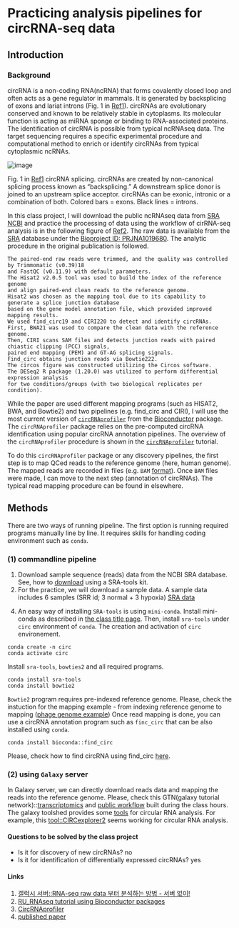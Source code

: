 # Practicing analysis pipelines for circRNA-seq data
## Introduction
### Background
circRNA is a non-coding RNA(ncRNA) that forms covalently closed loop and often acts as a gene regulator in mammals. It is generated by backsplicing of exons and lariat introns (Fig. 1 in [Ref1](https://www.frontiersin.org/articles/10.3389/fmolb.2017.00038/full)). circRNAs are evolutionary conserved and known to be relatively stable in cytoplasms. Its molecular function is acting as miRNA sponge or binding to RNA-associated proteins. The identification of circRNA is possible from typical ncRNAseq data. The target sequencing requires a specific experimental procedure and computational method to enrich or identify circRNAs from typical cytoplasmic ncRNAs.

![image](https://www.frontiersin.org/files/Articles/265463/fmolb-04-00038-HTML/image_m/fmolb-04-00038-g001.jpg)

Fig. 1 in [Ref1](https://www.frontiersin.org/articles/10.3389/fmolb.2017.00038/full) circRNA splicing. circRNAs are created by non-canonical splicing process known as “backsplicing.” A downstream splice donor is joined to an upstream splice acceptor. circRNAs can be exonic, intronic or a combination of both. Colored bars = exons. Black lines = introns.

In this class project, I will download the public ncRNAseq data from [SRA NCBI]() and practice the processing of data using the workflow of cirRNA-seq analysis is in the following figure of [Ref2](). The raw data is available from the [SRA]() database under the [Bioproject ID: PRJNA1019680](https://www.ncbi.nlm.nih.gov/bioproject/PRJNA1019680). The analytic procedure in the original publication is followed.

```
The paired-end raw reads were trimmed, and the quality was controlled by Trimmomatic (v0.39)18
and FastQC (v0.11.9) with default parameters.
The Hisat2 v2.0.5 tool was used to build the index of the reference genome
and align paired-end clean reads to the reference genome.
Hisat2 was chosen as the mapping tool due to its capability to generate a splice junction database
based on the gene model annotation file, which provided improved mapping results.
We used find_circ19 and CIRI220 to detect and identify circRNAs.
First, BWA21 was used to compare the clean data with the reference genome.
Then, CIRI scans SAM files and detects junction reads with paired chiastic clipping (PCC) signals,
paired end mapping (PEM) and GT-AG splicing signals.
Find_circ obtains junction reads via Bowtie222.
The circos figure was constructed utilizing the Circos software.
The DESeq2 R package (1.20.0) was utilized to perform differential expression analysis
for two conditions/groups (with two biological replicates per condition).
```

While the paper are used different mapping programs (such as HISAT2, BWA, and Bowtie2) and two pipelines (e.g. find_circ and CIRI), I will use the most current version of [`circRNAprofiler`](https://bioconductor.org/packages/release/bioc/vignettes/circRNAprofiler/inst/doc/circRNAprofiler.html) from the [Bioconductor]() package. The `circRNAprofiler` package relies on the pre-computed circRNA identification using popular circRNA annotation pipelines. The overview of the `circRNAprofiler` procedure is shown in the [`circRNAprofiler`](https://bioconductor.org/packages/release/bioc/vignettes/circRNAprofiler/inst/doc/circRNAprofiler.html) tutorial.

To do this `circRNAprofiler` package or any discovery pipelines, the first step is to map QCed reads to the reference genome (here, human genome). The mapped reads are recorded in files (e.g. `BAM` [format](https://hhj6212.github.io/biology/tech/2020/08/26/Bioinformatics-fileformats.html)). Once `BAM` files were made, I can move to the next step (annotation of circRNAs). The typical read mapping procedure can be found in elsewhere.

## Methods
There are two ways of running pipeline. The first option is running required programs manually line by line. It requires skills for handling coding environment such as `conda`.

### (1) commandline pipeline
1. Download sample sequence (reads) data from the NCBI SRA database. See, how to [download](https://github.com/ncbi/sra-tools/wiki) using a SRA-tools kit.
2. For the practice, we will download a sample data. A sample data includes 6 samples (SRR id; 3 normal + 3 hypoxia)
[SRA data](https://trace.ncbi.nlm.nih.gov/Traces/study/?acc=SRP462463&o=acc_s%3Aa&s=SRR26133767,SRR26133768,SRR26133769,SRR26133770,SRR26133771,SRR26133772)
<!-- 
- GSM7794632: HUVECs treatment with intersectant hypoxia [IH1]; Homo sapiens; ncRNA-Seq
https://www.ncbi.nlm.nih.gov/sra/SRX21847130[accn]
- GSM7794633: HUVECs treatment with intersectant hypoxia [IH2]; Homo sapiens; ncRNA-Seq
https://www.ncbi.nlm.nih.gov/sra/SRX21847131[accn]
- GSM7794634: HUVECs treatment with intersectant hypoxia [IH3]; Homo sapiens; ncRNA-Seq
https://www.ncbi.nlm.nih.gov/sra/SRX21847132[accn]
- GSM7794629: HUVECs treatment with control [CK1]; Homo sapiens; ncRNA-Seq
https://www.ncbi.nlm.nih.gov/sra/SRX21847127[accn]
- GSM7794630: HUVECs treatment with control [CK2]; Homo sapiens; ncRNA-Seq
https://www.ncbi.nlm.nih.gov/sra/SRX21847128[accn]
- GSM7794631: HUVECs treatment with control [CK3]; Homo sapiens; ncRNA-Seq
https://www.ncbi.nlm.nih.gov/sra/SRX21847129[accn]
-->

4. An easy way of installing `SRA-tools` is using `mini-conda`.
Install mini-conda as described in [the class title page](https://github.com/igchoi/IBT618-SystemsBiotechnology/tree/main). Then, install `sra-tools` under `circ` environment of `conda`. The creation and activation of `circ` environement.

```
conda create -n circ
conda activate circ
```
Install `sra-tools`, `bowties2` and all required programs.
```
conda install sra-tools
conda install bowtie2
```
`Bowtie2` program requires pre-indexed reference genome. Please, check the instuction for the mapping example - from indexing reference genome to mapping ([phage genome example](https://bowtie-bio.sourceforge.net/bowtie2/manual.shtml#getting-started-with-bowtie-2-lambda-phage-example))
Once read mapping is done, you can use a circRNA annotation program such as `finc_circ` that can be also installed using `conda`. 
```
conda install bioconda::find_circ
```
Please, check how to find circRNA using find_circ [here](https://github.com/marvin-jens/find_circ).

### (2) using `Galaxy` server
In Galaxy server, we can directly download reads data and mapping the reads into the reference genome. Please, check this GTN(galaxy tutorial network)::[transcriptomics](https://training.galaxyproject.org/training-material/topics/transcriptomics/) and [public workflow](https://usegalaxy.org/u/igchoi/w/unnamed-workflow-1) built during the class hours. The galaxy toolshed provides some [tools](https://toolshed.tools/#repos?q=circular%20rna) for circular RNA analysis. For example, this [tool::CIRCexplorer2]((https://toolshed.g2.bx.psu.edu/repository?repository_id=b30488c37fdc9083&changeset_revision=465d6578b4d0)) seems working for circular RNA analysis.


#### Questions to be solved by the class project
* Is it for discovery of new circRNAs? no
* Is it for identification of differentially expressed circRNAs? yes
 
#### Links
1. [갤럭시 서버::RNA-seq raw data 부터 분석하는 방법 - 서버 없이!](https://hhj6212.github.io/pipeline/informatics/2021/03/07/RNAseq-pipeline.html)
2. [RU_RNAseq tutorial using Bioconductor packages](https://rockefelleruniversity.github.io/RU_RNAseq/)
3. [CircRNAprofiler](https://bioconductor.org/packages/release/bioc/html/circRNAprofiler.html)
4. [published paper](https://www.nature.com/articles/s41598-024-51471-3#Sec2)
